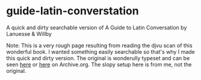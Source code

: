 # guide-latin-converstation
A quick and dirty searchable version of A Guide to Latin Conversation by Lanuesse &amp; Willby

Note: This is a very rough page resulting from reading the djvu scan of this wonderful book. I wanted something easily searchable so that's why I made this quick and dirty version. The original is wonderully typeset and can be seen [here](https://archive.org/details/lanusse-michel-wilby-stephen-guide-to-latin-conversation) or [here](https://archive.org/details/guidetolatinconv00lanu/mode/2up) on Archive.org. The slopy setup here is from me, not the original.

